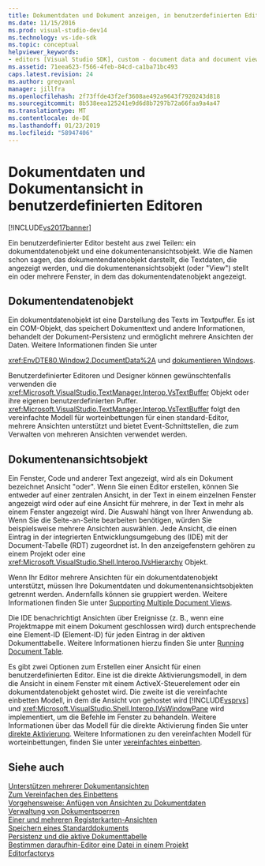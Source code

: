 ```yaml
---
title: Dokumentdaten und Dokument anzeigen, in benutzerdefinierten Editoren | Microsoft-Dokumentation
ms.date: 11/15/2016
ms.prod: visual-studio-dev14
ms.technology: vs-ide-sdk
ms.topic: conceptual
helpviewer_keywords:
- editors [Visual Studio SDK], custom - document data and document view
ms.assetid: 71eea623-f566-4feb-84cd-ca1ba71bc493
caps.latest.revision: 24
ms.author: gregvanl
manager: jillfra
ms.openlocfilehash: 2f73ffde43f2ef3608ae492a9643f7920243d818
ms.sourcegitcommit: 8b538eea125241e9d6d8b7297b72a66faa9a4a47
ms.translationtype: MT
ms.contentlocale: de-DE
ms.lasthandoff: 01/23/2019
ms.locfileid: "58947406"
---
```

# <a name="document-data-and-document-view-in-custom-editors"></a>Dokumentdaten und Dokumentansicht in benutzerdefinierten Editoren
[!INCLUDE[vs2017banner](../includes/vs2017banner.md)]

Ein benutzerdefinierter Editor besteht aus zwei Teilen: ein dokumentdatenobjekt und eine dokumentenansichtsobjekt. Wie die Namen schon sagen, das dokumentendatenobjekt darstellt, die Textdaten, die angezeigt werden, und die dokumentenansichtsobjekt (oder "View") stellt ein oder mehrere Fenster, in dem das dokumentendatenobjekt angezeigt.  
  
## <a name="document-data-object"></a>Dokumentendatenobjekt  
 Ein dokumentdatenobjekt ist eine Darstellung des Texts im Textpuffer. Es ist ein COM-Objekt, das speichert Dokumenttext und andere Informationen, behandelt der Dokument-Persistenz und ermöglicht mehrere Ansichten der Daten. Weitere Informationen finden Sie unter  
  
 <xref:EnvDTE80.Window2.DocumentData%2A> und [dokumentieren Windows](../extensibility/internals/document-windows.md).  
  
 Benutzerdefinierter Editoren und Designer können gewünschtenfalls verwenden die <xref:Microsoft.VisualStudio.TextManager.Interop.VsTextBuffer> Objekt oder ihre eigenen benutzerdefinierten Puffer. <xref:Microsoft.VisualStudio.TextManager.Interop.VsTextBuffer> folgt den vereinfachte Modell für worteinbettungen für einen standard-Editor, mehrere Ansichten unterstützt und bietet Event-Schnittstellen, die zum Verwalten von mehreren Ansichten verwendet werden.  
  
## <a name="document-view-object"></a>Dokumentenansichtsobjekt  
 Ein Fenster, Code und anderer Text angezeigt, wird als ein Dokument bezeichnet Ansicht "oder". Wenn Sie einen Editor erstellen, können Sie entweder auf einer zentralen Ansicht, in der Text in einem einzelnen Fenster angezeigt wird oder auf eine Ansicht für mehrere, in der Text in mehr als einem Fenster angezeigt wird. Die Auswahl hängt von Ihrer Anwendung ab. Wenn Sie die Seite-an-Seite bearbeiten benötigen, würden Sie beispielsweise mehrere Ansichten auswählen. Jede Ansicht, die einen Eintrag in der integrierten Entwicklungsumgebung des (IDE) mit der Document-Tabelle (RDT) zugeordnet ist. In den anzeigefenstern gehören zu einem Projekt oder eine <xref:Microsoft.VisualStudio.Shell.Interop.IVsHierarchy> Objekt.  
  
 Wenn Ihr Editor mehrere Ansichten für ein dokumentdatenobjekt unterstützt, müssen Ihre Dokumentdaten und dokumentenansichtsobjekten getrennt werden. Andernfalls können sie gruppiert werden. Weitere Informationen finden Sie unter [Supporting Multiple Document Views](../extensibility/supporting-multiple-document-views.md).  
  
 Die IDE benachrichtigt Ansichten über Ereignisse (z. B., wenn eine Projektmappe mit einem Dokument geschlossen wird) durch entsprechende eine Element-ID (Element-ID) für jeden Eintrag in der aktiven Dokumenttabelle. Weitere Informationen hierzu finden Sie unter [Running Document Table](../extensibility/internals/running-document-table.md).  
  
 Es gibt zwei Optionen zum Erstellen einer Ansicht für einen benutzerdefinierten Editor. Eine ist die direkte Aktivierungsmodell, in dem die Ansicht in einem Fenster mit einem ActiveX-Steuerelement oder ein dokumentdatenobjekt gehostet wird. Die zweite ist die vereinfachte einbetten Modell, in dem die Ansicht von gehostet wird [!INCLUDE[vsprvs](../includes/vsprvs-md.md)] und <xref:Microsoft.VisualStudio.Shell.Interop.IVsWindowPane> wird implementiert, um die Befehle im Fenster zu behandeln. Weitere Informationen über das Modell für die direkte Aktivierung finden Sie unter [direkte Aktivierung](../misc/in-place-activation.md). Weitere Informationen zu den vereinfachten Modell für worteinbettungen, finden Sie unter [vereinfachtes einbetten](../extensibility/simplified-embedding.md).  
  
## <a name="see-also"></a>Siehe auch  
 [Unterstützen mehrerer Dokumentansichten](../extensibility/supporting-multiple-document-views.md)   
 [Zum Vereinfachen des Einbettens](../extensibility/simplified-embedding.md)   
 [Vorgehensweise: Anfügen von Ansichten zu Dokumentdaten](../extensibility/how-to-attach-views-to-document-data.md)   
 [Verwaltung von Dokumentsperren](../extensibility/document-lock-holder-management.md)   
 [Einer und mehreren Registerkarten-Ansichten](../extensibility/single-and-multi-tab-views.md)   
 [Speichern eines Standarddokuments](../extensibility/internals/saving-a-standard-document.md)   
 [Persistenz und die aktive Dokumenttabelle](../extensibility/internals/persistence-and-the-running-document-table.md)   
 [Bestimmen daraufhin-Editor eine Datei in einem Projekt](../extensibility/internals/determining-which-editor-opens-a-file-in-a-project.md)   
 [Editorfactorys](../extensibility/editor-factories.md)
